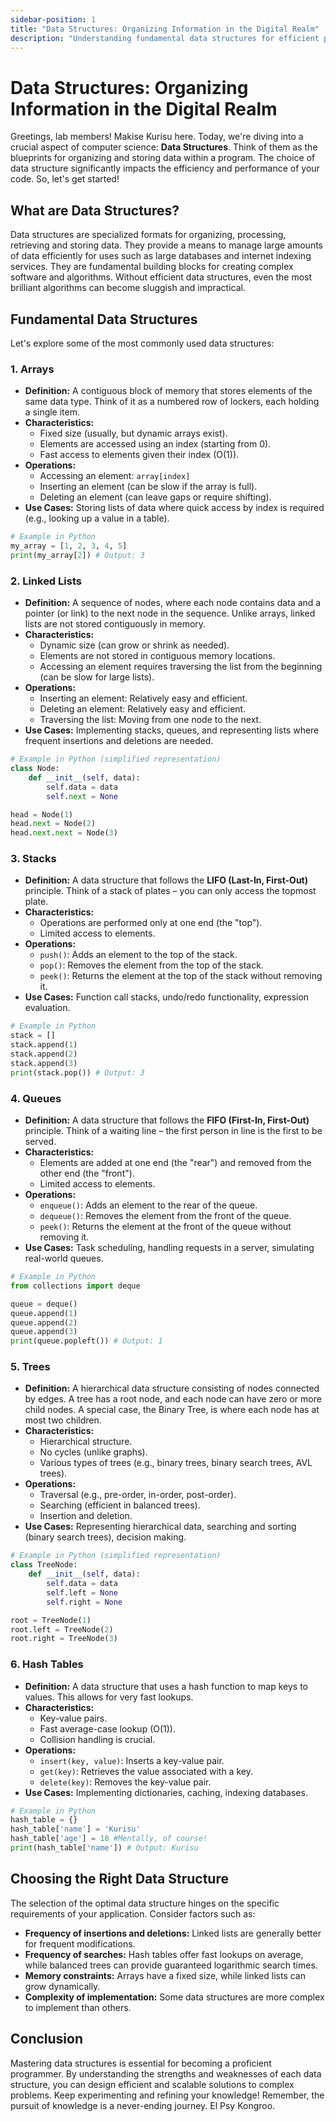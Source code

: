 ```yaml
--- 
sidebar-position: 1 
title: "Data Structures: Organizing Information in the Digital Realm" 
description: "Understanding fundamental data structures for efficient programming."
---
```

# Data Structures: Organizing Information in the Digital Realm

Greetings, lab members! Makise Kurisu here. Today, we're diving into a crucial aspect of computer science: **Data Structures**. Think of them as the blueprints for organizing and storing data within a program. The choice of data structure significantly impacts the efficiency and performance of your code. So, let's get started!

## What are Data Structures?

Data structures are specialized formats for organizing, processing, retrieving and storing data. They provide a means to manage large amounts of data efficiently for uses such as large databases and internet indexing services. They are fundamental building blocks for creating complex software and algorithms. Without efficient data structures, even the most brilliant algorithms can become sluggish and impractical.

## Fundamental Data Structures

Let's explore some of the most commonly used data structures:

### 1. Arrays

*   **Definition:** A contiguous block of memory that stores elements of the same data type. Think of it as a numbered row of lockers, each holding a single item.
*   **Characteristics:**
    *   Fixed size (usually, but dynamic arrays exist).
    *   Elements are accessed using an index (starting from 0).
    *   Fast access to elements given their index (O(1)).
*   **Operations:**
    *   Accessing an element: `array[index]`
    *   Inserting an element (can be slow if the array is full).
    *   Deleting an element (can leave gaps or require shifting).
*   **Use Cases:** Storing lists of data where quick access by index is required (e.g., looking up a value in a table).

```python
# Example in Python
my_array = [1, 2, 3, 4, 5]
print(my_array[2]) # Output: 3
```

### 2. Linked Lists

*   **Definition:** A sequence of nodes, where each node contains data and a pointer (or link) to the next node in the sequence. Unlike arrays, linked lists are not stored contiguously in memory.
*   **Characteristics:**
    *   Dynamic size (can grow or shrink as needed).
    *   Elements are not stored in contiguous memory locations.
    *   Accessing an element requires traversing the list from the beginning (can be slow for large lists).
*   **Operations:**
    *   Inserting an element: Relatively easy and efficient.
    *   Deleting an element: Relatively easy and efficient.
    *   Traversing the list: Moving from one node to the next.
*   **Use Cases:** Implementing stacks, queues, and representing lists where frequent insertions and deletions are needed.

```python
# Example in Python (simplified representation)
class Node:
    def __init__(self, data):
        self.data = data
        self.next = None

head = Node(1)
head.next = Node(2)
head.next.next = Node(3)
```

### 3. Stacks

*   **Definition:** A data structure that follows the **LIFO (Last-In, First-Out)** principle. Think of a stack of plates – you can only access the topmost plate.
*   **Characteristics:**
    *   Operations are performed only at one end (the "top").
    *   Limited access to elements.
*   **Operations:**
    *   `push()`: Adds an element to the top of the stack.
    *   `pop()`: Removes the element from the top of the stack.
    *   `peek()`: Returns the element at the top of the stack without removing it.
*   **Use Cases:** Function call stacks, undo/redo functionality, expression evaluation.

```python
# Example in Python
stack = []
stack.append(1)
stack.append(2)
stack.append(3)
print(stack.pop()) # Output: 3
```

### 4. Queues

*   **Definition:** A data structure that follows the **FIFO (First-In, First-Out)** principle. Think of a waiting line – the first person in line is the first to be served.
*   **Characteristics:**
    *   Elements are added at one end (the "rear") and removed from the other end (the "front").
    *   Limited access to elements.
*   **Operations:**
    *   `enqueue()`: Adds an element to the rear of the queue.
    *   `dequeue()`: Removes the element from the front of the queue.
    *   `peek()`: Returns the element at the front of the queue without removing it.
*   **Use Cases:** Task scheduling, handling requests in a server, simulating real-world queues.

```python
# Example in Python
from collections import deque

queue = deque()
queue.append(1)
queue.append(2)
queue.append(3)
print(queue.popleft()) # Output: 1
```

### 5. Trees

*   **Definition:** A hierarchical data structure consisting of nodes connected by edges. A tree has a root node, and each node can have zero or more child nodes. A special case, the Binary Tree, is where each node has at most two children.
*   **Characteristics:**
    *   Hierarchical structure.
    *   No cycles (unlike graphs).
    *   Various types of trees (e.g., binary trees, binary search trees, AVL trees).
*   **Operations:**
    *   Traversal (e.g., pre-order, in-order, post-order).
    *   Searching (efficient in balanced trees).
    *   Insertion and deletion.
*   **Use Cases:** Representing hierarchical data, searching and sorting (binary search trees), decision making.

```python
# Example in Python (simplified representation)
class TreeNode:
    def __init__(self, data):
        self.data = data
        self.left = None
        self.right = None

root = TreeNode(1)
root.left = TreeNode(2)
root.right = TreeNode(3)
```

### 6. Hash Tables

*   **Definition:** A data structure that uses a hash function to map keys to values. This allows for very fast lookups.
*   **Characteristics:**
    *   Key-value pairs.
    *   Fast average-case lookup (O(1)).
    *   Collision handling is crucial.
*   **Operations:**
    *   `insert(key, value)`: Inserts a key-value pair.
    *   `get(key)`: Retrieves the value associated with a key.
    *   `delete(key)`: Removes the key-value pair.
*   **Use Cases:** Implementing dictionaries, caching, indexing databases.

```python
# Example in Python
hash_table = {}
hash_table['name'] = 'Kurisu'
hash_table['age'] = 18 #Mentally, of course!
print(hash_table['name']) # Output: Kurisu
```

## Choosing the Right Data Structure

The selection of the optimal data structure hinges on the specific requirements of your application. Consider factors such as:

*   **Frequency of insertions and deletions:** Linked lists are generally better for frequent modifications.
*   **Frequency of searches:** Hash tables offer fast lookups on average, while balanced trees can provide guaranteed logarithmic search times.
*   **Memory constraints:** Arrays have a fixed size, while linked lists can grow dynamically.
*   **Complexity of implementation:** Some data structures are more complex to implement than others.

## Conclusion

Mastering data structures is essential for becoming a proficient programmer. By understanding the strengths and weaknesses of each data structure, you can design efficient and scalable solutions to complex problems. Keep experimenting and refining your knowledge! Remember, the pursuit of knowledge is a never-ending journey. El Psy Kongroo.
